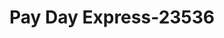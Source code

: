---
f_zip-code: 45714
f_state-code: OH
title: Pay Day Express-23536
f_phone: 740-423-1200
f_city-only: Belpre
f_address: 606 Washington Boulevard Belpre
f_location-unique-id: '23536'
slug: pay-day-express-23536
updated-on: '2024-05-30T13:46:58.046Z'
created-on: '2024-05-30T13:36:59.803Z'
published-on: '2024-05-30T13:54:32.469Z'
f_city-state: cms/city/belpre-oh.md
f_company: cms/company/pay-day-express.md
f_state: cms/state/ohio.md
layout: '[payday-loan].html'
tags: payday-loan
---